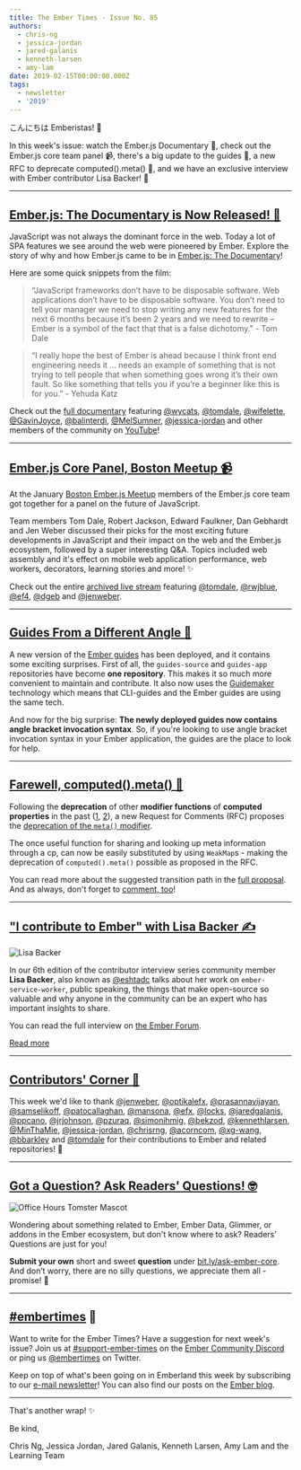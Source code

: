 ```yaml
---
title: The Ember Times - Issue No. 85
authors:
  - chris-ng
  - jessica-jordan
  - jared-galanis
  - kenneth-larsen
  - amy-lam
date: 2019-02-15T00:00:00.000Z
tags:
  - newsletter
  - '2019'
---
```



こんにちは Emberistas! 🐹

In this week's issue: watch the Ember.js Documentary 🍿, check out the Ember.js core team panel 📹, there's a big update to the guides 📐, a new RFC to deprecate computed().meta() 🚀, and we have an exclusive interview with Ember contributor Lisa Backer! 🎉

<!-- READMORE -->

---

## [Ember.js: The Documentary is Now Released! 🍿](https://twitter.com/honeypotio/status/1094974913725849606)

<!--alex ignore spa-->
JavaScript was not always the dominant force in the web. Today a lot of SPA features we see around the web were pioneered by Ember. Explore the story of why and how Ember.js came to be in [Ember.js: The Documentary](http://videos.honeypot.io/emberjs-documentary-2019/)!

Here are some quick snippets from the film:

> “JavaScript frameworks don’t have to be disposable software. Web applications don’t have to be disposable software. You don’t need to tell your manager we need to stop writing any new features for the next 6 months because it’s been 2 years and we need to rewrite – Ember is a symbol of the fact that that is a false dichotomy.” - Tom Dale

> “I really hope the best of Ember is ahead because I think front end engineering needs it … needs an example of something that is not trying to tell people that when something goes wrong it’s their own fault. So like something that tells you if you’re a beginner like this is for you.” - Yehuda Katz

Check out the [full documentary](https://www.youtube.com/watch?v=Cvz-9ccflKQ) featuring [@wycats](https://github.com/wycats), [@tomdale](https://github.com/tomdale), [@wifelette](https://github.com/wifelette), [@GavinJoyce](https://github.com/GavinJoyce), [@balinterdi](https://github.com/balinterdi), [@MelSumner](https://github.com/MelSumner), [@jessica-jordan](https://github.com/jessica-jordan) and other members of the community on [YouTube](https://www.youtube.com/watch?v=Cvz-9ccflKQ)!

---

## [Ember.js Core Panel, Boston Meetup 📹](https://www.youtube.com/watch?v=Jp4jrwz4zV8&feature=youtu.be&t=105)

At the January [Boston Ember.js Meetup](https://www.meetup.com/Boston-Ember-js/) members of the Ember.js core team got together for a panel on the future of JavaScript.

Team members Tom Dale, Robert Jackson, Edward Faulkner, Dan Gebhardt and Jen Weber discussed their picks for the most exciting future developments in JavaScript and their impact on the web and the Ember.js ecosystem, followed by a super interesting Q&A. Topics included web assembly and it's effect on mobile web application performance, web workers, decorators, learning stories and more! ✨

Check out the entire [archived live stream](https://www.youtube.com/watch?v=Jp4jrwz4zV8&feature=youtu.be&t=105) featuring [@tomdale](https://github.com/tomdale), [@rwjblue](https://github.com/rwjblue), [@ef4](https://github.com/ef4), [@dgeb](https://github.com/dgeb) and [@jenweber](https://github.com/jenweber).

---

## [Guides From a Different Angle 📐](https://guides.emberjs.com/release/)

A new version of the [Ember guides](https://guides.emberjs.com/release/) has been deployed, and it contains some exciting surprises. First of all, the `guides-source` and `guides-app` repositories have become **one repository**. This makes it so much more convenient to maintain and contribute. It also now uses the [Guidemaker](https://github.com/empress/guidemaker) technology which means that CLI-guides and the Ember guides are using the same tech.

And now for the big surprise: **The newly deployed guides now contains angle bracket invocation syntax**. So, if you're looking to use angle bracket invocation syntax in your Ember application, the guides are the place to look for help.

---

## [Farewell, computed().meta() 👋](https://github.com/emberjs/rfcs/pull/441)

Following the **deprecation** of other **modifier functions** of **computed properties** in the past ([1](https://emberjs.github.io/rfcs/0375-deprecate-computed-property-modifier.html), [2](https://emberjs.github.io/rfcs/0370-deprecate-computed-volatile.html)),
a new Request for Comments (RFC) proposes the [deprecation of the `meta()` modifier](https://github.com/emberjs/rfcs/pull/441).

The once useful function for sharing and looking up meta information through a cp, can now be easily substituted by using `WeakMap`s - making the deprecation of `computed().meta()` possible as proposed in the RFC.

You can read more about the suggested transition path in the [full proposal](https://github.com/emberjs/rfcs/blob/51b57a865a3c58393c44d73f1c4931878c994eef/text/0000-deprecate-computed-meta.md). And as always, don't forget to [comment, too](https://github.com/emberjs/rfcs/pull/441)!

---

## ["I contribute to Ember" with Lisa Backer ✍️](https://discuss.emberjs.com/t/i-contribute-to-ember-with-lisa-backer/16168)

<div class="float-right padded portrait-frame">
  <img alt="Lisa Backer" title="Lisa Backer - Contributor to Ember" src="/images/blog/emberjstimes/lisabacker.jpeg" />
</div>

In our 6th edition of the contributor interview series community member **Lisa Backer**, also known as [@eshtadc](https://github.com/eshtadc) talks about her work on `ember-service-worker`, public speaking, the things that make open-source so valuable and why anyone in the community can be an expert who has important insights to share.

You can read the full interview on [the Ember Forum](https://discuss.emberjs.com/t/i-contribute-to-ember-with-lisa-backer/16168).

<a class="ember-button ember-button--centered" href="https://discuss.emberjs.com/t/i-contribute-to-ember-with-lisa-backer/16168">Read more</a>

---

## [Contributors' Corner 👏](https://guides.emberjs.com/release/contributing/repositories/)

<p>This week we'd like to thank <a href="https://github.com/jenweber" target="gh-user">@jenweber</a>, <a href="https://github.com/optikalefx" target="gh-user">@optikalefx</a>, <a href="https://github.com/prasannavijayan" target="gh-user">@prasannavijayan</a>, <a href="https://github.com/samselikoff" target="gh-user">@samselikoff</a>, <a href="https://github.com/patocallaghan" target="gh-user">@patocallaghan</a>, <a href="https://github.com/mansona" target="gh-user">@mansona</a>, <a href="https://github.com/efx" target="gh-user">@efx</a>, <a href="https://github.com/locks" target="gh-user">@locks</a>, <a href="https://github.com/jaredgalanis" target="gh-user">@jaredgalanis</a>, <a href="https://github.com/ppcano" target="gh-user">@ppcano</a>, <a href="https://github.com/jrjohnson" target="gh-user">@jrjohnson</a>, <a href="https://github.com/pzuraq" target="gh-user">@pzuraq</a>, <a href="https://github.com/simonihmig" target="gh-user">@simonihmig</a>, <a href="https://github.com/bekzod" target="gh-user">@bekzod</a>, <a href="https://github.com/kennethlarsen" target="gh-user">@kennethlarsen</a>, <a href="https://github.com/MinThaMie" target="gh-user">@MinThaMie</a>, <a href="https://github.com/jessica-jordan" target="gh-user">@jessica-jordan</a>, <a href="https://github.com/chrisrng" target="gh-user">@chrisrng</a>, <a href="https://github.com/acorncom" target="gh-user">@acorncom</a>, <a href="https://github.com/xg-wang" target="gh-user">@xg-wang</a>, <a href="https://github.com/bbarkley" target="gh-user">@bbarkley</a> and <a href="https://github.com/tomdale" target="gh-user">@tomdale</a> for their contributions to Ember and related repositories! 💖</p>

---

## [Got a Question? Ask Readers' Questions! 🤓](https://docs.google.com/forms/d/e/1FAIpQLScqu7Lw_9cIkRtAiXKitgkAo4xX_pV1pdCfMJgIr6Py1V-9Og/viewform)

<div class="blog-row">
  <img class="float-right small transparent padded" alt="Office Hours Tomster Mascot" title="Readers' Questions" src="/images/tomsters/officehours.png" />

  <p>Wondering about something related to Ember, Ember Data, Glimmer, or addons in the Ember ecosystem, but don't know where to ask? Readers’ Questions are just for you!</p>

<p><strong>Submit your own</strong> short and sweet <strong>question</strong> under <a href="https://bit.ly/ask-ember-core" target="rq">bit.ly/ask-ember-core</a>. And don’t worry, there are no silly questions, we appreciate them all - promise! 🤞</p>

</div>

---

## [#embertimes](https://emberjs.com/blog/tags/newsletter.html) 📰

Want to write for the Ember Times? Have a suggestion for next week's issue? Join us at [#support-ember-times](https://discordapp.com/channels/480462759797063690/485450546887786506) on the [Ember Community Discord](https://discordapp.com/invite/zT3asNS) or ping us [@embertimes](https://twitter.com/embertimes) on Twitter.

Keep on top of what's been going on in Emberland this week by subscribing to our [e-mail newsletter](https://the-emberjs-times.ongoodbits.com/)! You can also find our posts on the [Ember blog](https://emberjs.com/blog/tags/newsletter.html).

---


That's another wrap! ✨

Be kind,

Chris Ng, Jessica Jordan, Jared Galanis, Kenneth Larsen, Amy Lam and the Learning Team
